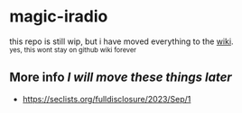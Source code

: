 # magic-iradio
this repo is still wip, but i have moved everything to the [wiki](https://github.com/eveee00/magic-iradio/wiki).<br>
<sub>yes, this wont stay on github wiki forever</sub>

## More info *I will move these things later*
- https://seclists.org/fulldisclosure/2023/Sep/1
